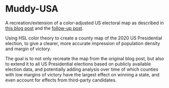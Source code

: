 # Muddy-USA
A recreation/extension of a color-adjusted US electoral map as described in [this blog post](https://stemlounge.com/muddy-america-color-balancing-trumps-election-map-infographic) and the [follow-up post](https://stemlounge.com/muddy-america-color-balancing-trumps-election-map-infographic).

Using HSL color theory to create a county map of the 2020 US Presidential election, to give a clearer, more accurate impression of population density and margin of victory.

The goal is to not only recreate the map from the original blog post, but also to extend it to all US Presidential elections based on publicly available election data, and potentially adding analysis over time of which counties with low margins of victory have the largest effect on winning a state, and even account for effects from third-party candidates.
